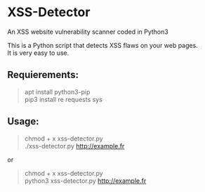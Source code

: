 # XSS-Detector
An XSS website vulnerability scanner coded in Python3

This is a Python script that detects XSS flaws on your web pages.\
It is very easy to use.

## Requierements:
> apt install python3-pip\
> pip3 install re requests sys

## Usage:
> chmod + x xss-detector.py\
> ./xss-detector.py http://example.fr

or 

> chmod + x xss-detector.py\
> python3 xss-detector.py http://example.fr
